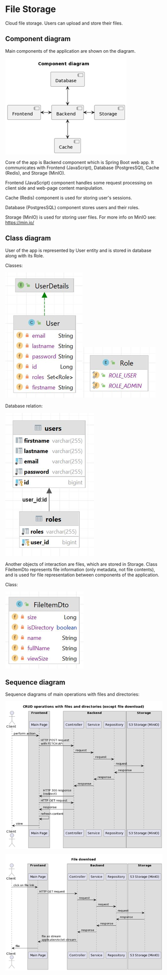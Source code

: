 # File Storage

Cloud file storage. Users can upload and store their files.

## Component diagram

Main components of the application are shown on the diagram.

![component_diagram.png](docs%2Fcomponent_diagram%2Fcomponent_diagram.png)

Core of the app is Backend component which is Spring Boot web app. It communicates with Frontend (JavaScript),
Database (PostgresSQl), Cache (Redis), and Storage (MinIO).

Frontend (JavaScript) component handles some request processing on client side and web-page content manipulation.

Cache (Redis) component is used for storing user's sessions.

Database (PostgresSQL) component stores users and their roles.

Storage (MinIO) is used for storing user files.
For more info on MinIO see: https://min.io/

## Class diagram

User of the app is represented by User entity and is stored in database along with its Role.

Classes:

![User.jpg](docs%2Fclass_diagram%2FUser.jpg)![Role.jpg](docs%2Fclass_diagram%2FRole.jpg)

Database relation:

![user_database.jpg](docs%2Fclass_diagram%2Fuser_database.jpg)

Another objects of interaction are files, which are stored in Storage. 
Class FileItemDto represents file information (only metadata, not file contents), 
and is used for file representation between components of the application.

Class:

![FileItem.jpg](docs%2Fclass_diagram%2FFileItem.jpg)


## Sequence diagram

Sequence diagrams of main operations with files and directories:

![files and directories actions](docs%2Fsequence_diagrams%2Ffiles%20and%20directories%20actions.png)

![file download](docs%2Fsequence_diagrams%2Ffile%20download.png)